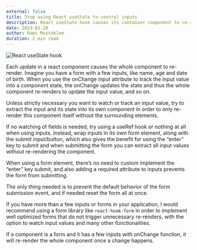 ```yaml
---
external: false
title: Stop using React useState to control inputs
description: React useState hook causes its container component to re-render on every change, and that's what happens when an input is controlled by a useState and onChange
date: 2023-02-20
author: Rami Mustaklem
duration: 2 min read
---
```


![React useState hook](/images/blog/ferenc-almasi-ayjnmG4oUX4-unsplash.jpg)

Each update in a react component causes the whole component to re-render. Imagine you have a form with a few inputs, like name, age and date of birth. When you use the onChange input attribute to track the input value into a component state, the onChange updates the state and thus the whole component re-renders to update the input value, and so on.

Unless strictly necessary you want to watch or track an input value, try to extract the input and its state into its own component in order to only re-render this component itself without the surrounding elements.

If no watching of fields is needed, try using a useRef hook or nothing at all when using inputs. Instead, wrap inputs in its own form element, along with the submit input/button, which also gives the benefit for using the “enter” key to submit and when submitting the form you can extract all input values without re-rendering the component.

When using a form element, there’s no need to custom implement the “enter” key submit, and also adding a required attribute to inputs prevents the form from submitting.

The only thing needed is to prevent the default behavior of the form submission event, and if needed reset the form all at once.

If you have more than a few inputs or forms in your application, I would recommend using a form library like `react-hook-form` in order to implement well optimized forms that do not trigger unnecessary re-renders, with the option to watch input values and many other functionalities.

If a component is a form and it has a few inputs with onChange function, it will re-render the whole component once a change happens.
